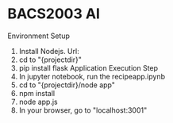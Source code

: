 # BACS2003 AI

 Environment Setup
  1. Install Nodejs. Url:
  2. cd to "{projectdir}"
  3. pip install flask
 Application Execution Step
  1. In jupyter notebook, run the recipeapp.ipynb
  2. cd to "{projectdir}/node app"
  3. npm install
  4. node app.js
  5. In your browser, go to "localhost:3001"
